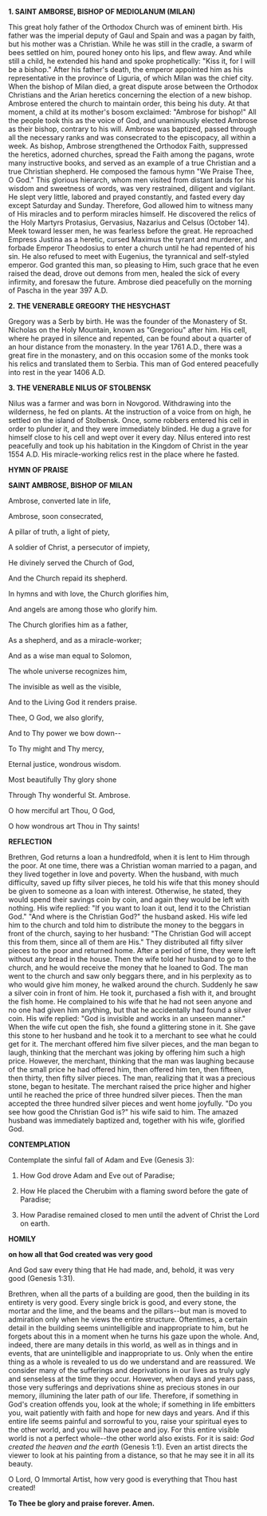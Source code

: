 
**1. SAINT AMBORSE, BISHOP OF MEDIOLANUM (MILAN)**

This great holy father of the Orthodox Church was of eminent birth. His father was the imperial deputy of Gaul and Spain and was a pagan by faith, but his mother was a Christian. While he was still in the cradle, a swarm of bees settled on him, poured honey onto his lips, and flew away. And while still a child, he extended his hand and spoke prophetically: "Kiss it, for I will be a bishop." After his father's death, the emperor appointed him as his representative in the province of Liguria, of which Milan was the chief city. When the bishop of Milan died, a great dispute arose between the Orthodox Christians and the Arian heretics concerning the election of a new bishop. Ambrose entered the church to maintain order, this being his duty. At that moment, a child at its mother's bosom exclaimed: "Ambrose for bishop!" All the people took this as the voice of God, and unanimously elected Ambrose as their bishop, contrary to his will. Ambrose was baptized, passed through all the necessary ranks and was consecrated to the episcopacy, all within a week. As bishop, Ambrose strengthened the Orthodox Faith, suppressed the heretics, adorned churches, spread the Faith among the pagans, wrote many instructive books, and served as an example of a true Christian and a true Christian shepherd. He composed the famous hymn "We Praise Thee, O God." This glorious hierarch, whom men visited from distant lands for his wisdom and sweetness of words, was very restrained, diligent and vigilant. He slept very little, labored and prayed constantly, and fasted every day except Saturday and Sunday. Therefore, God allowed him to witness many of His miracles and to perform miracles himself. He discovered the relics of the Holy Martyrs Protasius, Gervasius, Nazarius and Celsus (October 14). Meek toward lesser men, he was fearless before the great. He reproached Empress Justina as a heretic, cursed Maximus the tyrant and murderer, and forbade Emperor Theodosius to enter a church until he had repented of his sin. He also refused to meet with Eugenius, the tyrannical and self-styled emperor. God granted this man, so pleasing to Him, such grace that he even raised the dead, drove out demons from men, healed the sick of every infirmity, and foresaw the future. Ambrose died peacefully on the morning of Pascha in the year 397 A.D.

**2. THE VENERABLE GREGORY THE HESYCHAST**

Gregory was a Serb by birth. He was the founder of the Monastery of St. Nicholas on the Holy Mountain, known as "Gregoriou" after him. His cell, where he prayed in silence and repented, can be found about a quarter of an hour distance from the monastery. In the year 1761 A.D., there was a great fire in the monastery, and on this occasion some of the monks took his relics and translated them to Serbia. This man of God entered peacefully into rest in the year 1406 A.D.

**3. THE VENERABLE NILUS OF STOLBENSK**

Nilus was a farmer and was born in Novgorod. Withdrawing into the wilderness, he fed on plants. At the instruction of a voice from on high, he settled on the island of Stolbensk. Once, some robbers entered his cell in order to plunder it, and they were immediately blinded. He dug a grave for himself close to his cell and wept over it every day. Nilus entered into rest peacefully and took up his habitation in the Kingdom of Christ in the year 1554 A.D. His miracle-working relics rest in the place where he fasted.



**HYMN OF PRAISE**

**SAINT AMBROSE, BISHOP OF MILAN**

Ambrose, converted late in life,

Ambrose, soon consecrated,

A pillar of truth, a light of piety,

A soldier of Christ, a persecutor of impiety,

He divinely served the Church of God,

And the Church repaid its shepherd.

In hymns and with love, the Church glorifies him,

And angels are among those who glorify him.

The Church glorifies him as a father,

As a shepherd, and as a miracle-worker;

And as a wise man equal to Solomon,

The whole universe recognizes him,

The invisible as well as the visible,

And to the Living God it renders praise.

Thee, O God, we also glorify,

And to Thy power we bow down--

To Thy might and Thy mercy,

Eternal justice, wondrous wisdom.

Most beautifully Thy glory shone

Through Thy wonderful St. Ambrose.

O how merciful art Thou, O God,

O how wondrous art Thou in Thy saints!


**REFLECTION**

Brethren, God returns a loan a hundredfold, when it is lent to Him through the poor. At one time, there was a Christian woman married to a pagan, and they lived together in love and poverty. When the husband, with much difficulty, saved up fifty silver pieces, he told his wife that this money should be given to someone as a loan with interest. Otherwise, he stated, they would spend their savings coin by coin, and again they would be left with nothing. His wife replied: "If you want to loan it out, lend it to the Christian God." "And where is the Christian God?" the husband asked. His wife led him to the church and told him to distribute the money to the beggars in front of the church, saying to her husband: "The Christian God will accept this from them, since all of them are His." They distributed all fifty silver pieces to the poor and returned home. After a period of time, they were left without any bread in the house. Then the wife told her husband to go to the church, and he would receive the money that he loaned to God. The man went to the church and saw only beggars there, and in his perplexity as to who would give him money, he walked around the church. Suddenly he saw a silver coin in front of him. He took it, purchased a fish with it, and brought the fish home. He complained to his wife that he had not seen anyone and no one had given him anything, but that he accidentally had found a silver coin. His wife replied: "God is invisible and works in an unseen manner." When the wife cut open the fish, she found a glittering stone in it. She gave this stone to her husband and he took it to a merchant to see what he could get for it. The merchant offered him five silver pieces, and the man began to laugh, thinking that the merchant was joking by offering him such a high price. However, the merchant, thinking that the man was laughing because of the small price he had offered him, then offered him ten, then fifteen, then thirty, then fifty silver pieces. The man, realizing that it was a precious stone, began to hesitate. The merchant raised the price higher and higher until he reached the price of three hundred silver pieces. Then the man accepted the three hundred silver pieces and went home joyfully. "Do you see how good the Christian God is?" his wife said to him. The amazed husband was immediately baptized and, together with his wife, glorified God.



**CONTEMPLATION**

Contemplate the sinful fall of Adam and Eve (Genesis 3):

1.  How God drove Adam and Eve out of Paradise;

1.  How He placed the Cherubim with a flaming sword before the gate of Paradise;

1.  How Paradise remained closed to men until the advent of Christ the Lord on earth.



**HOMILY**

**on how all that God created was very good**

And God saw every thing that He had made, and, behold, it was very good (Genesis 1:31).

Brethren, when all the parts of a building are good, then the building in its entirety is very good. Every single brick is good, and every stone, the mortar and the lime, and the beams and the pillars--but man is moved to admiration only when he views the entire structure. Oftentimes, a certain detail in the building seems unintelligible and inappropriate to him, but he forgets about this in a moment when he turns his gaze upon the whole. And, indeed, there are many details in this world, as well as in things and in events, that are unintelligible and inappropriate to us. Only when the entire thing as a whole is revealed to us do we understand and are reassured. We consider many of the sufferings and deprivations in our lives as truly ugly and senseless at the time they occur. However, when days and years pass, those very sufferings and deprivations shine as precious stones in our memory, illumining the later path of our life. Therefore, if something in God's creation offends you, look at the whole; if something in life embitters you, wait patiently with faith and hope for new days and years. And if this entire life seems painful and sorrowful to you, raise your spiritual eyes to the other world, and you will have peace and joy. For this entire visible world is not a perfect whole--the other world also exists. For it is said: *God created the heaven and the earth* (Genesis 1:1). Even an artist directs the viewer to look at his painting from a distance, so that he may see it in all its beauty.

O Lord, O Immortal Artist, how very good is everything that Thou hast created!

**To Thee be glory and praise forever. Amen.**
